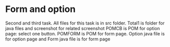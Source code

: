 # Form and option
Second and third task.
All files for this task is in src folder.
Total1 is folder for java files and screenshot for related screenshot
POMCB is POM for option page: select one button.
POMFORM is POM for form page. 
Option java file is for option page and Form java file is for form page

